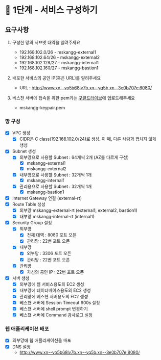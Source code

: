 # 🚀 1단계 - 서비스 구성하기

## 요구사항

1. 구성한 망의 서브넷 대역을 알려주세요
   - 192.168.102.0/26 - mskangg-external1
   - 192.168.102.64/26 - mskangg-external2
   - 192.168.102.128/27 - mskangg-internal1
   - 192.168.102.160/27 - mskangg-bastion1

2. 배포한 서비스의 공인 IP(혹은 URL)를 알려주세요
   - URL : <http://www.xn--vo5b68lv7b.xn--yq5b.xn--3e0b707e:8080/>

3. 베스천 서버에 접속을 위한 pem키는 [구글드라이브](https://drive.google.com/drive/folders/1dZiCUwNeH1LMglp8dyTqqsL1b2yBnzd1?usp=sharing)에 업로드해주세요
   - mskangg-keypair.pem

### 망 구성

- [X] VPC 생성
  - [X] CIDR은 C class(192.168.102.0/24)로 생성. 이 때, 다른 사람과 겹치지 않게 생성
- [X] Subnet 생성
  - [X] 외부망으로 사용할 Subnet : 64개씩 2개 (AZ를 다르게 구성)
    - [X] mskangg-external1
    - [X] mskangg-external2
  - [X] 내부망으로 사용할 Subnet : 32개씩 1개
    - [X] mskangg-internal1
  - [X] 관리용으로 사용할 Subnet : 32개씩 1개
    - [X] mskangg-bastion1
- [X] Internet Gateway 연결 (external-rt)
- [X] Route Table 생성
  - [X] 외부망 mskangg-external-rt (external1, external2, bastion1)
  - [X] 내부망 mskangg-internal-rt (internal1)
- [X] Security Group 설정
  - [X] 외부망
    - [X] 전체 대역 : 8080 포트 오픈
    - [X] 관리망 : 22번 포트 오픈
  - [X] 내부망
    - [X] 외부망 : 3306 포트 오픈
    - [X] 관리망 : 22번 포트 오픈
  - [X] 관리망
    - [X] 자신의 공인 IP : 22번 포트 오픈
- [X] 서버 생성
  - [X] 외부망에 웹 서비스용도의 EC2 생성
  - [X] 내부망에 데이터베이스용도의 EC2 생성
  - [X] 관리망에 베스쳔 서버용도의 EC2 생성
  - [X] 베스쳔 서버에 Session Timeout 600s 설정
  - [X] 베스쳔 서버에 shell prompt 변경하기
  - [X] 베스쳔 서버에 Command 감사로그 설정

### 웹 애플리케이션 배포

- [X] 외부망에 웹 애플리케이션을 배포
- [X] DNS 설정
  - <http://www.xn--vo5b68lv7b.xn--yq5b.xn--3e0b707e:8080/>

